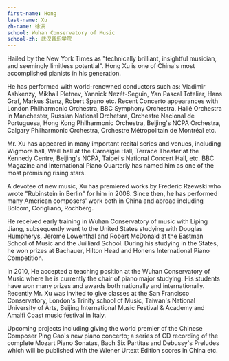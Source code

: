 ```yaml
---
first-name: Hong
last-name: Xu
zh-name: 徐洪
school: Wuhan Conservatory of Music
school-zh: 武汉音乐学院
---
```

Hailed by the New York Times as "technically brilliant, insightful musician, and seemingly limitless potential". Hong Xu is one of China's most accomplished pianists in his generation.

He has performed with world-renowned conductors such as: Vladimir Ashkenzy, Mikhail Pletnev, Yannick Nezét-Seguin, Yan Pascal Totelier, Hans Graf, Markus Stenz, Robert Spano etc.  Recent Concerto appearances with London Philharmonic Orchestra, BBC Symphony Orchestra, Hallé Orchestra in Manchester, Russian National Orchetsra, Orchestre Nacional de Portuguesa, Hong Kong Philharmonic Orchestra, Beijing's NCPA Orchestra, Calgary Philharmonic Orchestra, Orchestre Métropolitain de Montréal etc.

Mr. Xu has appeared in many important recital series and venues, including Wigmore hall, Weill hall at the Carneigie Hall, Terrace Theater at the Kennedy Centre, Beijing's NCPA, Taipei's National Concert Hall, etc. BBC Magazine and International Piano Quarterly has named him as one of the most promising rising stars.

A devotee of new music, Xu has premiered works by Frederic Rzewski who wrote "Rubinstein in Berlin" for him in 2008.  Since then, he has performed many American composers' work both in China and abroad including Bolcom, Corigliano, Rochberg.

He received early training in Wuhan Conservatory of music with Liping Jiang, subsequently went to the United States studying with Douglas Humpherys, Jerome Lowenthal and Robert McDonald at the Eastman School of Music and the Juilliard School. During his studying in the States, he won prizes at Bachauer, Hilton Head and Honens International Piano Competition.

In 2010, He accepted a teaching position at the Wuhan Conservatory of Music where he is currently the chair of piano major studying. His students have won many prizes and awards both nationally and internationally. Recently Mr. Xu was invited to give classes at the San Francisco Conservatory, London's Trinity school of Music, Taiwan's National University of Arts, Beijing International Music Festival & Academy and Amalfi Coast music festival in Italy.

Upcoming projects including giving the world premier of the Chinese Composer Ping Gao's new piano concerto; a series of CD recording of the complete Mozart Piano Sonatas, Bach Six Partitas and Debussy's Preludes which will be published with the Wiener Urtext Edition scores in China etc.